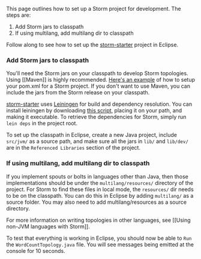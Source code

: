 This page outlines how to set up a Storm project for development. The steps are:

1. Add Storm jars to classpath
2. If using multilang, add multilang dir to classpath

Follow along to see how to set up the [storm-starter](http://github.com/nathanmarz/storm-starter) project in Eclipse.

### Add Storm jars to classpath

You'll need the Storm jars on your classpath to develop Storm topologies. Using [[Maven]] is highly recommended. [Here's an example](https://github.com/nathanmarz/storm-starter/blob/master/m2-pom.xml) of how to setup your pom.xml for a Storm project. If you don't want to use Maven, you can include the jars from the Storm release on your classpath. 

[storm-starter](http://github.com/nathanmarz/storm-starter) uses [Leiningen](http://github.com/technomancy/leiningen) for build and dependency resolution. You can install leiningen by downloading [this script](https://raw.github.com/technomancy/leiningen/stable/bin/lein), placing it on your path, and making it executable. To retrieve the dependencies for Storm, simply run `lein deps` in the project root.

To set up the classpath in Eclipse, create a new Java project, include `src/jvm/` as a source path, and make sure all the jars in `lib/` and `lib/dev/` are in the `Referenced Libraries` section of the project.

### If using multilang, add multilang dir to classpath

If you implement spouts or bolts in languages other than Java, then those implementations should be under the `multilang/resources/` directory of the project. For Storm to find these files in local mode, the `resources/` dir needs to be on the classpath. You can do this in Eclipse by adding `multilang/` as a source folder. You may also need to add multilang/resources as a source directory.

For more information on writing topologies in other languages, see [[Using non-JVM languages with Storm]].

To test that everything is working in Eclipse, you should now be able to `Run` the `WordCountTopology.java` file. You will see messages being emitted at the console for 10 seconds.
